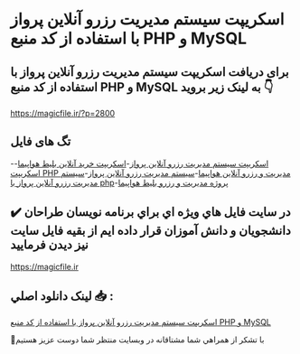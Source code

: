 # اسکریپت سیستم مدیریت رزرو آنلاین پرواز با استفاده از کد منبع PHP و MySQL

## برای دریافت اسکریپت سیستم مدیریت رزرو آنلاین پرواز با استفاده از کد منبع PHP و MySQL به لینک زیر بروید 👇

https://magicfile.ir/?p=2800

## تگ های فایل

-[اسکریپت سیستم مدیریت رزرو آنلاین پرواز](https://magicfile.ir/product/%d8%b3%db%8c%d8%b3%d8%aa%d9%85-%d9%85%d8%af%db%8c%d8%b1%db%8c%d8%aa-%d8%b1%d8%b2%d8%b1%d9%88-%d8%a2%d9%86%d9%84%d8%a7%db%8c%d9%86-%d9%be%d8%b1%d9%88%d8%a7%d8%b2-%da%a9%d8%af-php/)-[اسکریپت خرید آنلاین بلیط هواپیما](https://magicfile.ir/product/%d8%b3%db%8c%d8%b3%d8%aa%d9%85-%d9%85%d8%af%db%8c%d8%b1%db%8c%d8%aa-%d8%b1%d8%b2%d8%b1%d9%88-%d8%a2%d9%86%d9%84%d8%a7%db%8c%d9%86-%d9%be%d8%b1%d9%88%d8%a7%d8%b2-%da%a9%d8%af-php/)-[اسکریپت PHP مدیریت و رزرو آنلاین هواپیما](https://magicfile.ir/product/%d8%b3%db%8c%d8%b3%d8%aa%d9%85-%d9%85%d8%af%db%8c%d8%b1%db%8c%d8%aa-%d8%b1%d8%b2%d8%b1%d9%88-%d8%a2%d9%86%d9%84%d8%a7%db%8c%d9%86-%d9%be%d8%b1%d9%88%d8%a7%d8%b2-%da%a9%d8%af-php/)-[سیستم مدیریت رزرو آنلاین پرواز](https://magicfile.ir/product/%d8%b3%db%8c%d8%b3%d8%aa%d9%85-%d9%85%d8%af%db%8c%d8%b1%db%8c%d8%aa-%d8%b1%d8%b2%d8%b1%d9%88-%d8%a2%d9%86%d9%84%d8%a7%db%8c%d9%86-%d9%be%d8%b1%d9%88%d8%a7%d8%b2-%da%a9%d8%af-php/)-[سیستم مدیریت رزرو آنلاین پرواز با php](https://magicfile.ir/product/%d8%b3%db%8c%d8%b3%d8%aa%d9%85-%d9%85%d8%af%db%8c%d8%b1%db%8c%d8%aa-%d8%b1%d8%b2%d8%b1%d9%88-%d8%a2%d9%86%d9%84%d8%a7%db%8c%d9%86-%d9%be%d8%b1%d9%88%d8%a7%d8%b2-%da%a9%d8%af-php/)-[پروژه مدیریت و رزرو بلیط هواپیما](https://magicfile.ir/product/%d8%b3%db%8c%d8%b3%d8%aa%d9%85-%d9%85%d8%af%db%8c%d8%b1%db%8c%d8%aa-%d8%b1%d8%b2%d8%b1%d9%88-%d8%a2%d9%86%d9%84%d8%a7%db%8c%d9%86-%d9%be%d8%b1%d9%88%d8%a7%d8%b2-%da%a9%d8%af-php/)

## ✔️ در سايت فايل هاي ويژه اي براي برنامه نويسان طراحان دانشجويان و دانش آموزان قرار داده ايم از بقيه فايل سايت نيز ديدن فرماييد

https://magicfile.ir


## لينک دانلود اصلي 📥 :

[اسکریپت سیستم مدیریت رزرو آنلاین پرواز با استفاده از کد منبع PHP و MySQL](https://magicfile.ir/product/%d8%b3%db%8c%d8%b3%d8%aa%d9%85-%d9%85%d8%af%db%8c%d8%b1%db%8c%d8%aa-%d8%b1%d8%b2%d8%b1%d9%88-%d8%a2%d9%86%d9%84%d8%a7%db%8c%d9%86-%d9%be%d8%b1%d9%88%d8%a7%d8%b2-%da%a9%d8%af-php/) 


🙏با تشکر از همراهي شما مشتاقانه در وبسایت منتظر شما دوست عزیز هستیم


